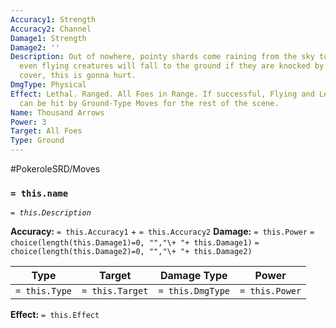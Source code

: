 ```yaml
---
Accuracy1: Strength
Accuracy2: Channel
Damage1: Strength
Damage2: ''
Description: Out of nowhere, pointy shards come raining from the sky towards the foes,
  even flying creatures will fall to the ground if they are knocked by them. Take
  cover, this is gonna hurt.
DmgType: Physical
Effect: Lethal. Ranged. All Foes in Range. If successful, Flying and Levitating Pokemon
  can be hit by Ground-Type Moves for the rest of the scene.
Name: Thousand Arrows
Power: 3
Target: All Foes
Type: Ground
---
```


#PokeroleSRD/Moves

### `= this.name` 
*`= this.Description`*

**Accuracy:** `= this.Accuracy1` + `= this.Accuracy2`
**Damage:** `= this.Power` `= choice(length(this.Damage1)=0, "","\+ "+ this.Damage1)` `= choice(length(this.Damage2)=0, "","\+ "+ this.Damage2)`

| Type          | Target          | Damage Type          | Power          |
| ------------- | --------------- | ---------------- | -------------- |
| `= this.Type` | `= this.Target` | `= this.DmgType` | `= this.Power` | 

**Effect:** `= this.Effect`